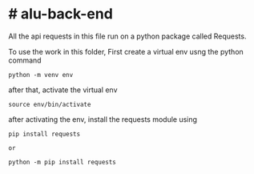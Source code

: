 # # alu-back-end


All the api requests in this file run on a python package called Requests.

To use the work in this folder,
First create a virtual env usng the python command

```
python -m venv env
```

after that, activate the virtual env
```
source env/bin/activate
```

after activating the env, install the requests module using
```
pip install requests

or

python -m pip install requests
```

